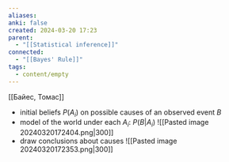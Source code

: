 ```yaml
---
aliases: 
anki: false
created: 2024-03-20 17:23
parent:
  - "[[Statistical inference]]"
connected:
  - "[[Bayes' Rule]]"
tags:
  - content/empty
---
```

[[Байес, Томас]]

- initial beliefs $P(A_i)$ on possible causes of an observed event $B$
- model of the world under each $A_i$: $P(B | A_i)$
![[Pasted image 20240320172404.png|300]]
- draw conclusions about causes
![[Pasted image 20240320172353.png|300]]